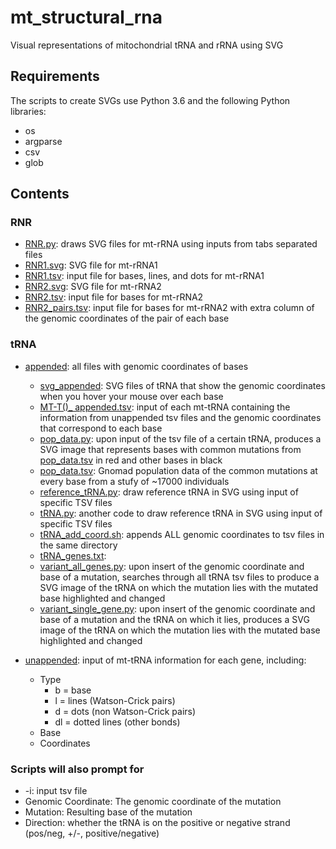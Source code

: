 # **mt_structural_rna**
Visual representations of mitochondrial tRNA and rRNA using SVG

## Requirements
The scripts to create SVGs use Python 3.6 and the following Python libraries:
- os
- argparse
- csv
- glob

## Contents

### RNR
- [RNR.py](RNR/RNR.py): draws SVG files for mt-rRNA using inputs from tabs separated files
- [RNR1.svg](RNR/RNR1.svg): SVG file for mt-rRNA1
- [RNR1.tsv](RNR/RNR1.tsv): input file for bases, lines, and dots for mt-rRNA1
- [RNR2.svg](RNR/RNR2.svg): SVG file for mt-rRNA2
- [RNR2.tsv](RNR/RNR2.tsv): input file for bases for mt-rRNA2
- [RNR2_pairs.tsv](RNR/RNR2_pairs.tsv): input file for bases for mt-rRNA2 with extra column of the genomic coordinates of the pair of each base

### tRNA
- [appended](tRNA/appended): all files with genomic coordinates of bases
  - [svg_appended](tRNA/svg_appended): SVG files of tRNA that show the genomic coordinates when you hover your mouse over each base
  - [MT-T()_ appended.tsv](tRNA/appended): input of each mt-tRNA containing the information from unappended tsv files and the genomic coordinates that correspond to each base
  - [pop_data.py](tRNA/appended/pop_data.py): upon input of the tsv file of a certain tRNA, produces a SVG image that represents bases with common mutations from [pop_data.tsv](tRNA/appended/pop_data.tsv) in red and other bases in black
  - [pop_data.tsv](tRNA/appended/pop_data.tsv): Gnomad population data of the common mutations at every base from a stufy of ~17000 individuals
  - [reference_tRNA.py](tRNA/appended/reference_tRNA.py): draw reference tRNA in SVG using input of specific TSV files
  - [tRNA.py](tRNA/appended/tRNA.py): another code to draw reference tRNA in SVG using input of specific TSV files
  - [tRNA_add_coord.sh](tRNA/appended/tRNA_add_coord.sh): appends ALL genomic coordinates to tsv files in the same directory
  - [tRNA_genes.txt](tRNA/appended/tRNA_genes.txt): 
  - [variant_all_genes.py](tRNA/appended/variant_all_genes.py): upon insert of the genomic coordinate and base of a mutation, searches through all tRNA tsv files to produce a SVG image of the tRNA on which the mutation lies with the mutated base highlighted and changed
  - [variant_single_gene.py](variant_single_gene.py): upon insert of the genomic coordinate and base of a mutation and the tRNA on which it lies, produces a SVG image of the tRNA on which the mutation lies with the mutated base highlighted and changed
  
- [unappended](tRNA/unappended): input of mt-tRNA information for each gene, including:
  - Type
    - b = base
    - l = lines (Watson-Crick pairs)
    - d = dots (non Watson-Crick pairs)
    - dl = dotted lines (other bonds)
  - Base
  - Coordinates

### Scripts will also prompt for
- -i: input tsv file
- Genomic Coordinate: The genomic coordinate of the mutation
- Mutation: Resulting base of the mutation
- Direction: whether the tRNA is on the positive or negative strand (pos/neg, +/-, positive/negative)
